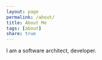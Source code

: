 ```yaml
---
layout: page
permalink: /about/
title: About Me
tags: [about]
share: true
---
```


I am a software architect, developer.